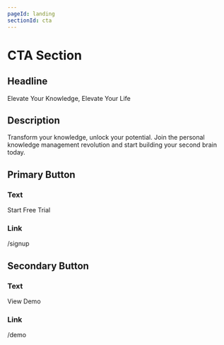 ```yaml
---
pageId: landing
sectionId: cta
---
```

# CTA Section

## Headline
Elevate Your Knowledge, Elevate Your Life

## Description
Transform your knowledge, unlock your potential. Join the personal knowledge management revolution and start building your second brain today.

## Primary Button
### Text
Start Free Trial

### Link
/signup

## Secondary Button
### Text
View Demo

### Link
/demo
